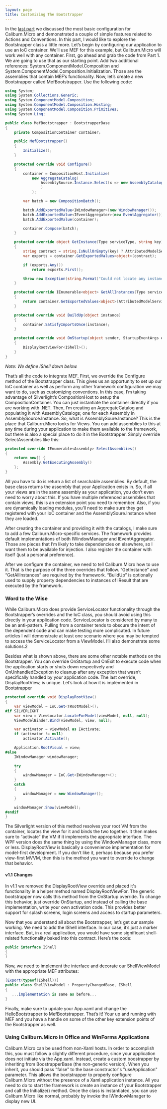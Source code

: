 ```yaml
---
layout: page
title: Customizing The Bootstrapper
---
```


In the [last part](./configuration) we discussed the most basic configuration for Caliburn.Micro and demonstrated a couple of simple features related to Actions and Conventions. In this part, I would like to explore the Bootstrapper class a little more. Let’s begin by configuring our application to use an IoC container. We’ll use MEF for this example, but Caliburn.Micro will work well with any container. First, go ahead and grab the code from Part 1. We are going to use that as our starting point. Add two additional references: System.ComponentModel.Composition and System.ComponentModel.Composition.Initialization. Those are the assemblies that contain MEF’s functionality. Now, let’s create a new Bootstrapper called MefBootstrapper. Use the following code:

``` csharp
using System;
using System.Collections.Generic;
using System.ComponentModel.Composition;
using System.ComponentModel.Composition.Hosting;
using System.ComponentModel.Composition.Primitives;
using System.Linq;

public class MefBootstrapper : BootstrapperBase
{
    private CompositionContainer container;

    public MefBootstrapper()
    {
        Initialize();
    }

    protected override void Configure()
    {
        container = CompositionHost.Initialize(
            new AggregateCatalog(
                AssemblySource.Instance.Select(x => new AssemblyCatalog(x)).OfType<ComposablePartCatalog>()
                )
            );

        var batch = new CompositionBatch();

        batch.AddExportedValue<IWindowManager>(new WindowManager());
        batch.AddExportedValue<IEventAggregator>(new EventAggregator());
        batch.AddExportedValue(container);

        container.Compose(batch);
    }

    protected override object GetInstance(Type serviceType, string key)
    {
        string contract = string.IsNullOrEmpty(key) ? AttributedModelServices.GetContractName(serviceType) : key;
        var exports = container.GetExportedValues<object>(contract);

        if (exports.Any())
            return exports.First();

        throw new Exception(string.Format("Could not locate any instances of contract {0}.", contract));
    }

    protected override IEnumerable<object> GetAllInstances(Type serviceType)
    {
        return container.GetExportedValues<object>(AttributedModelServices.GetContractName(serviceType));
    }

    protected override void BuildUp(object instance)
    {
        container.SatisfyImportsOnce(instance);
    }

    protected override void OnStartup(object sender, StartupEventArgs e)
    {
        DisplayRootViewFor<IShell>();
    }
}
```
*Note: We define IShell down below.*

That’s all the code to integrate MEF. First, we override the Configure method of the Bootstrapper class. This gives us an opportunity to set up our IoC container as well as perform any other framework configuration we may want to do, such as customizing conventions. In this case, I’m taking advantage of Silverlight’s CompositionHost to setup the CompositionContainer. You can just instantiate the container directly if you are working with .NET. Then, I’m creating an AggregateCatalog and populating it with AssemblyCatalogs; one for each Assembly in AssemblySource.Instance. So, what is AssemblySoure.Instance? This is the place that Caliburn.Micro looks for Views. You can add assemblies to this at any time during your application to make them available to the framework, but there is also a special place to do it in the Bootstrapper. Simply override SelectAssemblies like this:


``` csharp
protected override IEnumerable<Assembly> SelectAssemblies()
{
    return new[] {
        Assembly.GetExecutingAssembly()
    };
}
```

All you have to do is return a list of searchable assemblies. By default, the base class returns the assembly that your Application exists in. So, if all your views are in the same assembly as your application, you don’t even need to worry about this. If you have multiple referenced assemblies that contain views, this is an extension point you need to remember. Also, if you are dynamically loading modules, you’ll need to make sure they get registered with your IoC container and the AssemblySoure.Instance when they are loaded. 

After creating the container and providing it with the catalogs, I make sure to add a few Caliburn.Micro-specific services. The framework provides default implementations of both IWindowManager and IEventAggregator. Those are pieces that I’m likely to take dependencies on elsewhere, so I want them to be available for injection. I also register the container with itself (just a personal preference).

After we configure the container, we need to tell Caliburn.Micro how to use it. That is the purpose of the three overrides that follow. “GetInstance” and “GetAllInstances” are required by the framework. “BuildUp” is optionally used to supply property dependencies to instances of IResult that are executed by the framework. 

### Word to the Wise
While Caliburn.Micro does provide ServiceLocator functionality through the Bootstrapper’s overrides and the IoC class, you should avoid using this directly in your application code. ServiceLocator is considered by many to be an anti-pattern. Pulling from a container tends to obscure the intent of the dependent code and can make testing more complicated. In future articles I will demonstrate at least one scenario where you may be tempted to access the ServiceLocator from a ViewModel. I’ll also demonstrate some solutions.2

Besides what is shown above, there are some other notable methods on the Bootstrapper. You can override OnStartup and OnExit to execute code when the application starts or shuts down respectively and OnUnhandledException to cleanup after any exception that wasn’t specifically handled by your application code. The last override, DisplayRootView, is unique. Let’s look at how it is implemented in Bootstrapper<TRootModel>

``` csharp
protected override void DisplayRootView() 
{
    var viewModel = IoC.Get<TRootModel>();
#if SILVERLIGHT
    var view = ViewLocator.LocateForModel(viewModel, null, null);
    ViewModelBinder.Bind(viewModel, view, null);

    var activator = viewModel as IActivate;
    if (activator != null)
        activator.Activate();

    Application.RootVisual = view;
#else
    IWindowManager windowManager;

    try
    {
        windowManager = IoC.Get<IWindowManager>();
    }
    catch
    {
        windowManager = new WindowManager();
    }

    windowManager.Show(viewModel);
#endif
}
```

The Silverlight version of this method resolves your root VM from the container, locates the view for it and binds the two together. It then makes sure to “activate” the VM if it implements the appropriate interface. The WPF version does the same thing by using the WindowManager class, more or less. DisplayRootView is basically a convenience implementation for model-first development. If you don’t like it, perhaps because you prefer view-first MVVM, then this is the method you want to override to change that behavior.

#### v1.1 Changes
In v1.1 we removed the DisplayRootView override and placed it's functionality in a helper method named DisplayRootViewFor. The generic bootstrapper now calls this method from the OnStartup override. To change this behavior, just override OnStartup, and instead of calling the base implementation, write your own activation code. This provides better support for splash screens, login screens and access to startup parameters.

Now that you understand all about the Bootstrapper, let’s get our sample working. We need to add the IShell interface. In our case, it’s just a marker interface. But, in a real application, you would have some significant shell-related functionality baked into this contract. Here’s the code:

``` csharp
public interface IShell
{
}
```

Now, we need to implement the interface and decorate our ShellViewModel with the appropriate MEF attributes:

``` csharp
[Export(typeof(IShell))]
public class ShellViewModel : PropertyChangedBase, IShell
{
   ...implementation is same as before...
}
```

Finally, make sure to update your App.xaml and change the HelloBootstrapper to MefBootstrapper. That’s it! Your up and running with MEF and you have a handle on some of the other key extension points of the Bootstrapper as well.

### Using Caliburn.Micro in Office and WinForms Applications

Caliburn.Micro can be used from non-Xaml hosts. In order to accomplish this, you must follow a slightly different procedure, since your application does not initiate via the App.xaml. Instead, create a custom boostrapper by inheriting from BoostrapperBase (the non-generic version). When you inherit, you should pass "false" to the base constructor's "useApplication" parameter. This allows the bootstrapper to properly configure Caliburn.Micro without the presence of a Xaml application instance. All you need to do to start the framework is create an instance of your Bootstrapper and call the Initialize() method. Once the class is instantiated, you can use Caliburn.Micro like normal, probably by invoke the IWindowManager to display new UI.
